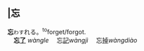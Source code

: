 ## [|]()<span lang=zh-tw>忘</span>

__忘__`わす`れる。<sup>to</sup>forget/forgot.   
<ruby>　__忘[了]()__ *wàngle*</ruby>
<ruby>　忘[記]()*wàngjì*</ruby>
<ruby>　忘[掉]()*wàngdiào*</ruby>

